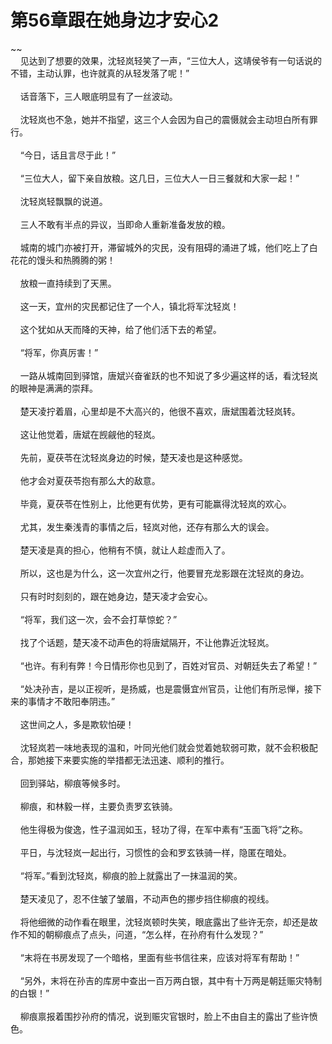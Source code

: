 # 第56章跟在她身边才安心2
~~<br>&nbsp;&nbsp;&nbsp;&nbsp;见达到了想要的效果，沈轻岚轻笑了一声，“三位大人，这靖侯爷有一句话说的不错，主动认罪，也许就真的从轻发落了呢！”<br><br>&nbsp;&nbsp;&nbsp;&nbsp;话音落下，三人眼底明显有了一丝波动。<br><br>&nbsp;&nbsp;&nbsp;&nbsp;沈轻岚也不急，她并不指望，这三个人会因为自己的震慑就会主动坦白所有罪行。<br><br>&nbsp;&nbsp;&nbsp;&nbsp;“今日，话且言尽于此！”<br><br>&nbsp;&nbsp;&nbsp;&nbsp;“三位大人，留下亲自放粮。这几日，三位大人一日三餐就和大家一起！”<br><br>&nbsp;&nbsp;&nbsp;&nbsp;沈轻岚轻飘飘的说道。<br><br>&nbsp;&nbsp;&nbsp;&nbsp;三人不敢有半点的异议，当即命人重新准备发放的粮。<br><br>&nbsp;&nbsp;&nbsp;&nbsp;城南的城门亦被打开，滞留城外的灾民，没有阻碍的涌进了城，他们吃上了白花花的馒头和热腾腾的粥！<br><br>&nbsp;&nbsp;&nbsp;&nbsp;放粮一直持续到了天黑。<br><br>&nbsp;&nbsp;&nbsp;&nbsp;这一天，宜州的灾民都记住了一个人，镇北将军沈轻岚！<br><br>&nbsp;&nbsp;&nbsp;&nbsp;这个犹如从天而降的天神，给了他们活下去的希望。<br><br>&nbsp;&nbsp;&nbsp;&nbsp;“将军，你真厉害！”<br><br>&nbsp;&nbsp;&nbsp;&nbsp;一路从城南回到驿馆，唐斌兴奋雀跃的也不知说了多少遍这样的话，看沈轻岚的眼神是满满的崇拜。<br><br>&nbsp;&nbsp;&nbsp;&nbsp;楚天凌拧着眉，心里却是不大高兴的，他很不喜欢，唐斌围着沈轻岚转。<br><br>&nbsp;&nbsp;&nbsp;&nbsp;这让他觉着，唐斌在觊觎他的轻岚。<br><br>&nbsp;&nbsp;&nbsp;&nbsp;先前，夏茯苓在沈轻岚身边的时候，楚天凌也是这种感觉。<br><br>&nbsp;&nbsp;&nbsp;&nbsp;他才会对夏茯苓抱有那么大的敌意。<br><br>&nbsp;&nbsp;&nbsp;&nbsp;毕竟，夏茯苓在性别上，比他更有优势，更有可能赢得沈轻岚的欢心。<br><br>&nbsp;&nbsp;&nbsp;&nbsp;尤其，发生秦浅青的事情之后，轻岚对他，还存有那么大的误会。<br><br>&nbsp;&nbsp;&nbsp;&nbsp;楚天凌是真的担心，他稍有不慎，就让人趁虚而入了。<br><br>&nbsp;&nbsp;&nbsp;&nbsp;所以，这也是为什么，这一次宜州之行，他要冒充龙影跟在沈轻岚的身边。<br><br>&nbsp;&nbsp;&nbsp;&nbsp;只有时时刻刻的，跟在她身边，楚天凌才会安心。<br><br>&nbsp;&nbsp;&nbsp;&nbsp;“将军，我们这一次，会不会打草惊蛇？”<br><br>&nbsp;&nbsp;&nbsp;&nbsp;找了个话题，楚天凌不动声色的将唐斌隔开，不让他靠近沈轻岚。<br><br>&nbsp;&nbsp;&nbsp;&nbsp;“也许。有利有弊！今日情形你也见到了，百姓对官员、对朝廷失去了希望！”<br><br>&nbsp;&nbsp;&nbsp;&nbsp;“处决孙吉，是以正视听，是扬威，也是震慑宜州官员，让他们有所忌惮，接下来的事情才不敢阳奉阴违。”<br><br>&nbsp;&nbsp;&nbsp;&nbsp;这世间之人，多是欺软怕硬！<br><br>&nbsp;&nbsp;&nbsp;&nbsp;沈轻岚若一味地表现的温和，叶同光他们就会觉着她软弱可欺，就不会积极配合，那她接下来要实施的举措都无法迅速、顺利的推行。<br><br>&nbsp;&nbsp;&nbsp;&nbsp;回到驿站，柳痕等候多时。<br><br>&nbsp;&nbsp;&nbsp;&nbsp;柳痕，和林毅一样，主要负责罗玄铁骑。<br><br>&nbsp;&nbsp;&nbsp;&nbsp;他生得极为俊逸，性子温润如玉，轻功了得，在军中素有“玉面飞将”之称。<br><br>&nbsp;&nbsp;&nbsp;&nbsp;平日，与沈轻岚一起出行，习惯性的会和罗玄铁骑一样，隐匿在暗处。<br><br>&nbsp;&nbsp;&nbsp;&nbsp;“将军。”看到沈轻岚，柳痕的脸上就露出了一抹温润的笑。<br><br>&nbsp;&nbsp;&nbsp;&nbsp;楚天凌见了，忍不住皱了皱眉，不动声色的挪步挡住柳痕的视线。<br><br>&nbsp;&nbsp;&nbsp;&nbsp;将他细微的动作看在眼里，沈轻岚顿时失笑，眼底露出了些许无奈，却还是故作不知的朝柳痕点了点头，问道，“怎么样，在孙府有什么发现？”<br><br>&nbsp;&nbsp;&nbsp;&nbsp;“末将在书房发现了一个暗格，里面有些书信往来，应该对将军有帮助！”<br><br>&nbsp;&nbsp;&nbsp;&nbsp;“另外，末将在孙吉的库房中查出一百万两白银，其中有十万两是朝廷赈灾特制的白银！”<br><br>&nbsp;&nbsp;&nbsp;&nbsp;柳痕禀报着围抄孙府的情况，说到赈灾官银时，脸上不由自主的露出了些许愤色。<br><br>
                    

<script>_fwqdsqadxfw()</script>
<div><script>_dfwf1dw();</script></div>
<div><script>_dfwf1agdw();</script></div>
                